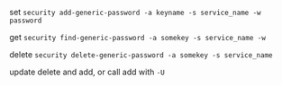 set
        `security add-generic-password -a keyname -s service_name -w password`

get
        `security find-generic-password -a somekey -s service_name -w`

delete
        `security delete-generic-password -a somekey -s service_name`

update
        delete and add, or call add with `-U`
